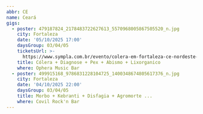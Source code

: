 ```yaml
---
abbr: CE
name: Ceará
gigs:
  - poster: 479187824_2178483722627613_5570968005867505520_n.jpg
    city: Fortaleza
    date: '05/10/2025 17:00'
    daysGroup: 03/04/05
    ticketsUrl: >-
      https://www.sympla.com.br/evento/colera-em-fortaleza-ce-nordeste-tour-2025-ophera-music-bar/2839985
    title: Cólera + Diagnose + Pex + Abismo + Lixorganico
    where: Ophera Music Bar
  - poster: 499915168_9786831228104725_1400348674805617376_n.jpg
    city: Fortaleza
    date: '04/10/2025 22:00'
    daysGroup: 03/04/05
    title: Morbo + Kebranti + Disfagia + Agromorte ...
    where: Covil Rock'n Bar
---
```



